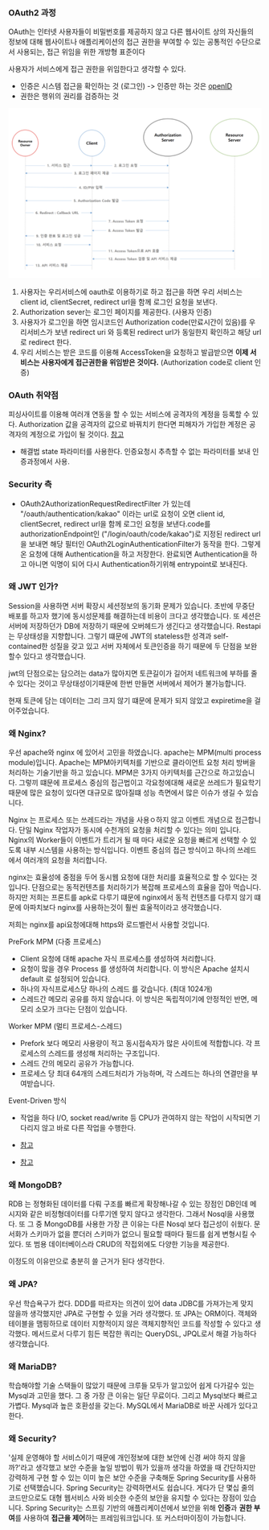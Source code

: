 ### OAuth2 과정
OAuth는 인터넷 사용자들이 비밀번호를 제공하지 않고 다른 웹사이트 상의 자신들의 정보에 대해 
웹사이트나 애플리케이션의 접근 권한을 부여할 수 있는 공통적인 수단으로서 사용되는, 접근 위임을 위한 개방형 표준이다

사용자가 서비스에게 접근 권한을 위임한다고 생각할 수 있다.

- 인증은 시스템 접근을 확인하는 것 (로그인) -> 인증만 하는 것은 [openID](https://coffeewhale.com/kubernetes/authentication/oidc/2020/05/04/auth03/)
- 권한은 행위의 권리를 검증하는 것

![](images/security/oauth.png)
1. 사용자는 우리서비스에 oauth로 이용하기로 하고 접근을 하면 우리 서비스는 client id, clientSecret, redirect url을 함께 로그인 요청을 보낸다. 
2. Authorization sever는 로그인 페이지를 제공한다. (사용자 인증)
3. 사용자가 로그인을 하면 임시코드인 Authorization code(만료시간이 있음)를 우리서비스가 보낸 redirect uri 와 등록된 redirect url가 동일한지 확인하고 해당 url로 redirect 한다. 
4. 우리 서비스는 받은 코드를 이용해 AccessToken을 요청하고 발급받으면 **이제 서비스는 사용자에게 접근권한을 위임받은 것이다.** (Authorization code로 client 인증)

### OAuth 취약점
피싱사이트를 이용해 여러개 연동을 할 수 있는 서비스에 공격자의 계정을 등록할 수 있다.
Authorization 값을 공격자의 값으로 바꿔치키 한다면 피해자가 가입한 계정은 공격자의 계정으로 가입이 될 것이다.
[참고](https://aboutsc.tistory.com/200?category=671894)

- 해결법
state 파라미터를 사용한다. 인증요청시 추측할 수 없는 파라미터를 보내 인증과정에서 사용.

### Security 측
- OAuth2AuthorizationRequestRedirectFilter 가 있는데 "/oauth/authentication/kakao" 이라는 url로 요청이 오면
client id, clientSecret, redirect url을 함께 로그인 요청을 보낸다.code를 authorizationEndpoint인 ("/login/oauth/code/kakao")로 지정된 redirect url을 보내면
해당 필터인 OAuth2LoginAuthenticationFilter가 동작을 한다. 그렇게 온 요청에 대해 Authentication을 하고 저장한다.
완료되면 Authentication을 하고 아니면 익명이 되어 다시 Authentication하기위해 entrypoint로 보내진다. 

### 왜 JWT 인가?
Session을 사용하면 서버 확장시 세션정보의 동기화 문제가 있습니다. 초반에 무중단 배포를 하고자 했기에 동시성문제를 해결하는데 비용이 크다고 생각했습니다.
또 세션은 서버에 저장하던가 DB에 저장하기 때문에 오버헤드가 생긴다고 생각했습니다. Restapi는 무상태성을 지향합니다. 
그렇기 떄문에 JWT의 stateless한 성격과 self-contained한 성질을 갖고 있고
서버 자체에서 토큰인증을 하기 때문에 두 단점을 보완 할수 있다고 생각했습니다.

jwt의 단점으로는 담으려는 data가 많아지면 토큰길이가 길어저 네트워크에 부하를 줄 수 있다는 것이고
무상태성이기때문에 한번 만들면 서버에서 제어가 불가능합니다.

현재 토큰에 담는 데이터는 그리 크지 않기 떄문에 문제가 되지 않았고 expiretime을 걸어주었습니다.

### 왜 Nginx?
우선 apache와 nginx 에 있어서 고민을 하였습니다. apache는 MPM(multi process module)입니다.
Apache는 MPM아키텍처를 기반으로 클라이언트 요청 처리 방버을 처리하는 기술기반을 하고 있습니다.
MPM은 3가지 아키텍처를 근간으로 하고있습니다. 그렇끼 떄문에 프로세스 중심의 접근법이고 각요청에대해 새로운 쓰레드가 필요학기 때문에
많은 요청이 있다면 대규모로 많아질떄 성능 측면에서 많은 이슈가 생길 수 있습니다.

Nginx 는 프로세스 또는 쓰레드라는 개념을 사용ㅇ하지 않고 이벤트 개념으로 접근합니다.
단일 Nginx 작업자가 동시에 수천개의 요청을 처리할 수 있다는 의미 입니다. Nginx의 Worker들이 이벤트가 트리거 될 때 마다 새로운 요청을 빠르게 선택할 수 있도록 
내부 시스템을 사용하는 방식입니다. 이벤트 중심의 접근 방식이고 하나의 쓰레드에서 여러개의 요청을 처리합니다.

nginx는 효율성에 중점을 두어 동시웹 요청에 대한 처리를 효율적으로 할 수 있다는 것입니다. 단점으로는 동적컨텐츠를 처리하기가 복잡해 프로세스의 효율을 잡아 먹습니다.
하지만 저희는 프론트를 apk로 다루기 떄문에 nginx에서 동적 컨텐츠를 다루지 않기 떄문에 아파치보다 nginx를 사용하는것이 훨씬 효울적이라고 생각했습니다. 

저희는 nginx를 api요청에대해 https와 로드벨런서 사용할 것입니다. 

PreFork MPM (다중 프로세스)
- Client 요청에 대해 apache 자식 프로세스를 생성하여 처리합니다.
- 요청이 많을 경우 Process 를 생성하여 처리합니다. 이 방식은 Apache 설치시 default 로 설정되어 있습니다.
- 하나의 자식프로세스당 하나의 스레드 를 갖습니다. (최대 1024개)
- 스레드간 메모리 공유를 하지 않습니다. 이 방식은 독립적이기에 안정적인 반면, 메모리 소모가 크다는 단점이 있습니다.

Worker MPM (멀티 프로세스-스레드)
- Prefork 보다 메모리 사용량이 적고 동시접속자가 많은 사이트에 적합합니다. 각 프로세스의 스레드를 생성해 처리하는 구조입니다.
- 스레드 간의 메모리 공유가 가능합니다.
- 프로세스 당 최대 64개의 스레드처리가 가능하며, 각 스레드는 하나의 연결만을 부여받습니다.

Event-Driven 방식
 - 작업을 하다 I/O, socket read/write 등 CPU가 관여하지 않는 작업이 시작되면 기다리지 않고 바로 다른 작업을 수행한다.

- [참고](https://youngmind.tistory.com/entry/Apache-vs-Nginx)
- [참고](https://webinstory.tistory.com/entry/Apache-vs-Nginx-비교)
### 왜 MongoDB?
RDB 는 정형화된 데이터를 다뤄 구조를 빠르게 확장해나갈 수 있는 장점인 DB인데
메시지와 같은 비정형데이터를 다루기엔 맞지 않다고 생각한다. 그래서 Nosql을 사용했다.
또 그 중 MongoDB를 사용한 가장 큰 이유는 다른 Nosql 보다 접근성이 쉬웠다. 문서화가 
스키마가 없을 뿐더러 스키마가 없으니 필요할 때마다 필드를 쉽게 변형시킬 수 있다. 또 범용 데이터베이스라 CRUD의 작접외에도 다양한 기능을 제공한다. 

이정도의 이유만으로 충분히 쓸 근거가 된다 생각한다.

### 왜 JPA?
우선 학습욕구가 컸다. DDD를 따르자는 의견이 있어 data JDBC를 가져가는게 맞지 않을까 생각했지만
JPA로 구현할 수 있을 거라 생각했다. 또 JPA는 ORM이다.
객체와 테이블을 맴핑하므로 데이터 지향적이지 않은 객체지향적인 코드를 작성할 수 있다고 생각했다.
메서드로서 다루기 힘든 복잡한 쿼리는 QueryDSL, JPQL로서 해결 가능하다 생각했습니다.

### 왜 MariaDB?
학습해야할 기술 스택들이 많았기 때문에 크루들 모두가 알고있어 쉽게 다가갈수 있는 Mysql과 고민을 했다. 그 중 가장 큰 이유는 일단 무료이다.
그리고 Mysql보다 빠르고 가볍다. Mysql과 높은 호환성을 갖는다. MySQL에서 MariaDB로 바꾼 사례가 있다고 한다. 

### 왜 Security?
'실제 운영해야 할 서비스이기 때문에 개인정보에 대한 보안에 신경 써야 하지 않을까?'라고 생각했고 보안 수준을 높일 방법이 뭐가 있을까 생각을 하였을 때
간단하지만 강력하게 구현 할 수 있는 이미 높은 보안 수준을 구축해둔 Spring Security를 사용하기로 선택했습니다.
Spring Security는 강력하면서도 쉽습니다. 게다가 단 몇십 줄의 코드만으로도 대형 웹서비스 사와 비슷한 수준의 보안을 유지할 수 있다는 장점이 있습니다.
Spring Security는 스프링 기반의 애플리케이션에서 보안을 위해 **인증**과 **권한 부여**를 사용하여 **접근을 제어**하는 프레임워크입니다. 또 커스터마이징이 가능합니다.

<!--
### 어려웠던게 뭔지 해결하기위해 뭐했는지
프론트는 리액트 네이티브를 사용한 이유는 리엑트 네이티브 철학은 Learn once, write everywhere 입니다.
안드리오드 ios 모두 배포할 계획에 있어서 RN을 이용해 모든 플랫폼을 사용할 수있는 장점이 있어서 선택했습니다. 
expo cli를 이용하면 리액트 네이티브를 위한 set-up이 미리 구성되어있어서 네비게이션과 같은 기본적인 기능위주의 빠른 개발이 가능합니다.
고도화된 기능이 필요하지 않았기에 expo cli를 사용해 앱배포를 하였습니다.

## 멀티모듈의 중요성
-->